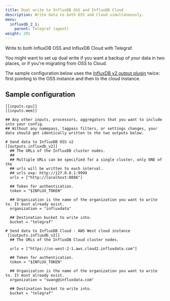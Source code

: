 ```yaml
---
title: Dual write to InfluxDB OSS and InfluxDB Cloud
description: Write data to both OSS and Cloud simultaneously.
menu:
  influxdb_2_1:
    parent: Telegraf (agent)
weight: 201
---
```


Write to both InfluxDB OSS and InfluxDB Cloud with Telegraf.

You might want to set up dual write if you want a backup of your data in two places, or if you're migrating from OSS to Cloud.

The sample configuration below uses the [InfluxDB v2 output plugin](https://github.com/influxdata/telegraf/tree/master/plugins/outputs/influxdb_v2) twice: first pointing to the OSS instance and then to the cloud instance.

## Sample configuration

```
[[inputs.cpu]]
[[inputs.mem]]

## Any other inputs, processors, aggregators that you want to include into your config.
## Without any namepass, tagpass filters, or settings changes, your data should get identically written to the two outputs below.

# Send data to InfluxDB OSS v2
[[outputs.influxdb_v2]]
  ## The URLs of the InfluxDB cluster nodes.
  ##
  ## Multiple URLs can be specified for a single cluster, only ONE of the
  ## urls will be written to each interval.
  ## urls exp: http://127.0.0.1:9999
  urls = ["http://localhost:8086"]

  ## Token for authentication.
  token = "$INFLUX_TOKEN"

  ## Organization is the name of the organization you want to write to. It must already exist.
  organization = "influxdata"

  ## Destination bucket to write into.
  bucket = "telegraf"

# Send data to InfluxDB Cloud - AWS West cloud instance
 [[outputs.influxdb_v2]]
  ## The URLs of the InfluxDB Cloud cluster nodes.

  urls = ["https://us-west-2-1.aws.cloud2.influxdata.com"]

  ## Token for authentication.
  token = "$INFLUX_TOKEN"

  ## Organization is the name of the organization you want to write to. It must already exist.
  organization = "swang@influxdata.com"

  ## Destination bucket to write into.
  bucket = "telegraf"
  ```
